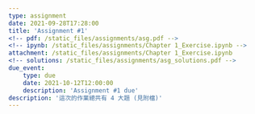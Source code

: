 ```yaml
---
type: assignment
date: 2021-09-28T17:28:00
title: 'Assignment #1'
<!-- pdf: /static_files/assignments/asg.pdf -->
<!-- ipynb: /static_files/assignments/Chapter 1_Exercise.ipynb -->
attachment: /static_files/assignments/Chapter 1_Exercise.ipynb
<!-- solutions: /static_files/assignments/asg_solutions.pdf -->
due_event: 
    type: due
    date: 2021-10-12T12:00:00
    description: 'Assignment #1 due'
description: '這次的作業總共有 4 大題 (見附檔)'
---
```

